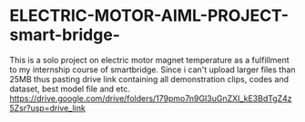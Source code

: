 # ELECTRIC-MOTOR-AIML-PROJECT-smart-bridge-
This is a solo project on electric motor magnet  temperature as a fulfillment to my internship course of smartbridge.
Since i can't upload larger files than 25MB thus pasting drive link containing all demonstration clips, codes and dataset, best model file and etc.
https://drive.google.com/drive/folders/179pmo7n9GI3uGnZXI_kE3BdTgZ4z5Zsr?usp=drive_link
